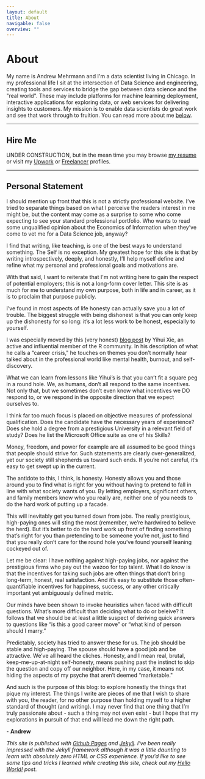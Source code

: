 ```yaml
---
layout: default
title: About
navigable: false
overview: ""
---
```


# About

My name is Andrew Mehrmann and I'm a data scientist living in Chicago. In my professional life I sit at the intersection of Data Science and engineering, creating tools and services to bridge the gap between data science and the "real world". These may include platforms for machine learning deployment, interactive applications for exploring data, or web services for delivering insights to customers. My mission is to enable data scientists do great work and see that work through to fruition. You can read more about me [below](#personal-statement).

<hr>

## Hire Me

UNDER CONSTRUCTION, but in the mean time you may browse [my resume]({{site.resume}}) or visit my [Upwork](https://www.upwork.com/o/profiles/users/_~015b2f06ef4fb3979f/) or [Freelancer](https://www.freelancer.com/u/andrewmehrmann) profiles.

<hr>

## Personal Statement

I should mention up front that this is not a strictly professional website. I’ve tried to
separate things based on what I perceive the readers interest in me might be, but the
content may come as a surprise to some who come expecting to see your standard professional
portfolio. Who wants to read some unqualified opinion about the Economics of Information when
they’ve come to vet me for a Data Science job, anyway?

I find that writing, like teaching, is one of the best ways to understand something. The
Self is no exception. My greatest hope for this site is that by writing introspectively,
deeply, and honestly, I’ll help myself define and refine what my personal and professional
goals and motivations are.

With that said, I want to reiterate that I'm not writing here to gain the respect of
potential employers; this is not a long-form cover letter. This site is as much for me
to understand my own purpose, both in life and in career, as it is to proclaim that purpose
publicly.

I’ve found in most aspects of life honesty can actually save you a lot of trouble. The biggest
struggle with being dishonest is that you can only keep up the dishonesty for so long: it’s a
lot less work to be honest, especially to yourself.

I was especially moved by this (very honest) [blog post](https://yihui.name/en/2018/02/career-crisis/)
by Yihui Xie, an active and influential member of the R community. In his description of what
he calls a “career crisis," he touches on themes you don’t normally hear talked about in the professional
world like mental health, burnout, and self-discovery.

What we can learn from lessons like Yihui’s is that you can’t fit a square peg in a round hole. We,
as humans, don’t all respond to the same incentives. Not only that, but we sometimes don’t even know
what incentives we DO respond to, or we respond in the opposite direction that we expect ourselves to.

I think far too much focus is placed on objective measures of professional qualification. Does the
candidate have the necessary years of experience? Does she hold a degree from a prestigious University
in a relevant field of study? Does he list the Microsoft Office suite as one of his Skills?

Money, freedom, and power for example are all assumed to be good things that people should strive for.
Such statements are clearly over-generalized, yet our society still shepherds us toward such ends. If
you’re not careful, it’s easy to get swept up in the current.

The antidote to this, I think, is honesty. Honesty allows you and those around you to find what is right
for you without having to pretend to fall in line with what society wants of you. By letting employers,
significant others, and family members know who you really are, neither one of you needs to do the hard
work of putting up a facade.

This will inevitably get you turned down from jobs. The really prestigious, high-paying ones will sting
the most (remember, we’re hardwired to believe the herd). But it’s better to do the hard work up front
of finding something that’s right for you than pretending to be someone you’re not, just to find that you
really don’t care for the round hole you’ve found yourself leaning cockeyed out of.

Let me be clear: I have nothing against high-paying jobs, nor against the prestigious firms who pay out the
wazoo for top talent. What I do know is that the incentives for taking such jobs are often things that
don’t bring long-term, honest, real satisfaction. And it’s easy to substitute those often-quantifiable
incentives for happiness, success, or any other critically important yet ambiguously defined metric.

Our minds have been shown to invoke heuristics when faced with difficult questions. What’s more difficult
than deciding what to do or beleive? It follows that we should be at least a little suspect of deriving
quick answers to questions like “is this a good career move” or “what kind of person should I marry.”

Predictably, society has tried to answer these for us. The job should be stable and high-paying. The spouse
should have a good job and be attractive. We’ve all heard the cliches. Honesty, and I mean real, brutal,
keep-me-up-at-night self-honesty, means pushing past the instinct to skip the question and copy off our
neighbor. Here, in my case, it means not hiding the aspects of my psyche that aren’t deemed “marketable."

And such is the purpose of this blog: to explore honestly the things that pique my interest. The things
I write are pieces of me that I wish to share with you, the reader, for no other purpose than holding
myself to a higher standard of thought (and writing). I may never find that one thing that I’m truly
passionate about - such a thing may not even exist - but I hope that my explorations in pursuit of that
end will lead me down the right path.

\- **Andrew**

*This site is published with <a href="https://pages.github.com/">Github Pages</a> and <a href="https://jekyllrb.com/">Jekyll</a>. I've been really impressed with the Jekyll framework although it was a little daunting to learn with absolutely zero HTML or CSS experience. If you'd like to see some tips and tricks I learned while creating this site, check out my <a href='/jekyll/2016/03/19/welcome-to-jekyll.html'>Hello World!</a> post.*
